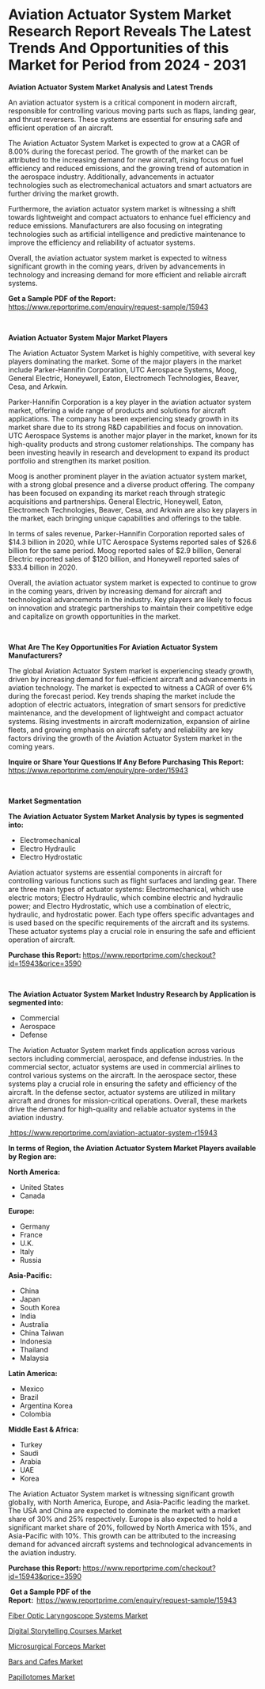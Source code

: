 <p><h1>Aviation Actuator System Market Research Report Reveals The Latest Trends And Opportunities of this Market for Period from 2024 - 2031</h1></p><p><strong>Aviation Actuator System Market Analysis and Latest Trends</strong></p>
<p><p>An aviation actuator system is a critical component in modern aircraft, responsible for controlling various moving parts such as flaps, landing gear, and thrust reversers. These systems are essential for ensuring safe and efficient operation of an aircraft.</p><p>The Aviation Actuator System Market is expected to grow at a CAGR of 8.00% during the forecast period. The growth of the market can be attributed to the increasing demand for new aircraft, rising focus on fuel efficiency and reduced emissions, and the growing trend of automation in the aerospace industry. Additionally, advancements in actuator technologies such as electromechanical actuators and smart actuators are further driving the market growth.</p><p>Furthermore, the aviation actuator system market is witnessing a shift towards lightweight and compact actuators to enhance fuel efficiency and reduce emissions. Manufacturers are also focusing on integrating technologies such as artificial intelligence and predictive maintenance to improve the efficiency and reliability of actuator systems.</p><p>Overall, the aviation actuator system market is expected to witness significant growth in the coming years, driven by advancements in technology and increasing demand for more efficient and reliable aircraft systems.</p></p>
<p><strong>Get a Sample PDF of the Report:&nbsp;</strong> <a href="https://www.reportprime.com/enquiry/request-sample/15943">https://www.reportprime.com/enquiry/request-sample/15943</a></p>
<p>&nbsp;</p>
<p><strong>Aviation Actuator System Major Market Players</strong></p>
<p><p>The Aviation Actuator System Market is highly competitive, with several key players dominating the market. Some of the major players in the market include Parker-Hannifin Corporation, UTC Aerospace Systems, Moog, General Electric, Honeywell, Eaton, Electromech Technologies, Beaver, Cesa, and Arkwin.</p><p>Parker-Hannifin Corporation is a key player in the aviation actuator system market, offering a wide range of products and solutions for aircraft applications. The company has been experiencing steady growth in its market share due to its strong R&D capabilities and focus on innovation. UTC Aerospace Systems is another major player in the market, known for its high-quality products and strong customer relationships. The company has been investing heavily in research and development to expand its product portfolio and strengthen its market position.</p><p>Moog is another prominent player in the aviation actuator system market, with a strong global presence and a diverse product offering. The company has been focused on expanding its market reach through strategic acquisitions and partnerships. General Electric, Honeywell, Eaton, Electromech Technologies, Beaver, Cesa, and Arkwin are also key players in the market, each bringing unique capabilities and offerings to the table.</p><p>In terms of sales revenue, Parker-Hannifin Corporation reported sales of $14.3 billion in 2020, while UTC Aerospace Systems reported sales of $26.6 billion for the same period. Moog reported sales of $2.9 billion, General Electric reported sales of $120 billion, and Honeywell reported sales of $33.4 billion in 2020.</p><p>Overall, the aviation actuator system market is expected to continue to grow in the coming years, driven by increasing demand for aircraft and technological advancements in the industry. Key players are likely to focus on innovation and strategic partnerships to maintain their competitive edge and capitalize on growth opportunities in the market.</p></p>
<p>&nbsp;</p>
<p><strong>What Are The Key Opportunities For Aviation Actuator System Manufacturers?</strong></p>
<p><p>The global Aviation Actuator System market is experiencing steady growth, driven by increasing demand for fuel-efficient aircraft and advancements in aviation technology. The market is expected to witness a CAGR of over 6% during the forecast period. Key trends shaping the market include the adoption of electric actuators, integration of smart sensors for predictive maintenance, and the development of lightweight and compact actuator systems. Rising investments in aircraft modernization, expansion of airline fleets, and growing emphasis on aircraft safety and reliability are key factors driving the growth of the Aviation Actuator System market in the coming years.</p></p>
<p><strong>Inquire or Share Your Questions If Any Before Purchasing This Report:</strong> <a href="https://www.reportprime.com/enquiry/pre-order/15943">https://www.reportprime.com/enquiry/pre-order/15943</a></p>
<p>&nbsp;</p>
<p><strong>Market Segmentation</strong></p>
<p><strong>The Aviation Actuator System Market Analysis by types is segmented into:</strong></p>
<p><ul><li>Electromechanical</li><li>Electro Hydraulic</li><li>Electro Hydrostatic</li></ul></p>
<p><p>Aviation actuator systems are essential components in aircraft for controlling various functions such as flight surfaces and landing gear. There are three main types of actuator systems: Electromechanical, which use electric motors; Electro Hydraulic, which combine electric and hydraulic power; and Electro Hydrostatic, which use a combination of electric, hydraulic, and hydrostatic power. Each type offers specific advantages and is used based on the specific requirements of the aircraft and its systems. These actuator systems play a crucial role in ensuring the safe and efficient operation of aircraft.</p></p>
<p><strong>Purchase this Report:&nbsp;</strong><a href="https://www.reportprime.com/checkout?id=15943&price=3590">https://www.reportprime.com/checkout?id=15943&price=3590</a></p>
<p>&nbsp;</p>
<p><strong>The Aviation Actuator System Market Industry Research by Application is segmented into:</strong></p>
<p><ul><li>Commercial</li><li>Aerospace</li><li>Defense</li></ul></p>
<p><p>The Aviation Actuator System market finds application across various sectors including commercial, aerospace, and defense industries. In the commercial sector, actuator systems are used in commercial airlines to control various systems on the aircraft. In the aerospace sector, these systems play a crucial role in ensuring the safety and efficiency of the aircraft. In the defense sector, actuator systems are utilized in military aircraft and drones for mission-critical operations. Overall, these markets drive the demand for high-quality and reliable actuator systems in the aviation industry.</p></p>
<p><a href="https://www.reportprime.com/aviation-actuator-system-r15943">&nbsp;https://www.reportprime.com/aviation-actuator-system-r15943</a></p>
<p><strong>In terms of Region, the Aviation Actuator System Market Players available by Region are:</strong></p>
<p>
    <p> <strong> North America: </strong>
        <ul>
            <li>United States</li>
            <li>Canada</li>
        </ul>
        </p> 
    <p> <strong> Europe: </strong>
        <ul>
            <li>Germany</li>
            <li>France</li>
            <li>U.K.</li>
            <li>Italy</li>
            <li>Russia</li>
        </ul>
        </p> 
    <p> <strong> Asia-Pacific: </strong>
        <ul>
            <li>China</li>
            <li>Japan</li>
            <li>South Korea</li>
            <li>India</li>
            <li>Australia</li>
            <li>China Taiwan</li>
            <li>Indonesia</li>
            <li>Thailand</li>
            <li>Malaysia</li>
        </ul>
        </p> 
    <p> <strong> Latin America: </strong>
        <ul>
            <li>Mexico</li>
            <li>Brazil</li>
            <li>Argentina Korea</li>
            <li>Colombia</li>
        </ul>
        </p> 
    <p> <strong> Middle East & Africa: </strong>
        <ul>
            <li>Turkey</li>
            <li>Saudi</li>
            <li>Arabia</li>
            <li>UAE</li>
            <li>Korea</li>
        </ul>
    </p>
    </p>
<p><p>The Aviation Actuator System market is witnessing significant growth globally, with North America, Europe, and Asia-Pacific leading the market. The USA and China are expected to dominate the market with a market share of 30% and 25% respectively. Europe is also expected to hold a significant market share of 20%, followed by North America with 15%, and Asia-Pacific with 10%. This growth can be attributed to the increasing demand for advanced aircraft systems and technological advancements in the aviation industry.</p></p>
<p><strong>Purchase this Report: </strong><a href="https://www.reportprime.com/checkout?id=15943&price=3590">https://www.reportprime.com/checkout?id=15943&price=3590</a></p>
<p>&nbsp;<strong>Get a Sample PDF of the Report:&nbsp;&nbsp;</strong><a href="https://www.reportprime.com/enquiry/request-sample/15943">https://www.reportprime.com/enquiry/request-sample/15943</a></p>
<p><strong></strong></p>
<p><p><a href="https://medium.com/@charityrice1939/fiber-optic-laryngoscope-systems-market-revolution-2024-2031-market-trends-shaping-the-next-24fe81fa9258">Fiber Optic Laryngoscope Systems Market</a></p><p><a href="https://github.com/gulaimolin/Market-Research-Report-List-6/blob/main/digital-storytelling-courses-market.md">Digital Storytelling Courses Market</a></p><p><a href="https://medium.com/@millerjimk/global-microsurgical-forceps-market-analysis-trends-forecasts-and-growth-opportunities-2024-2e14da9b103b">Microsurgical Forceps Market</a></p><p><a href="https://github.com/mauripalmi/Market-Research-Report-List-5/blob/main/bars-and-cafes-market.md">Bars and Cafes Market</a></p><p><a href="https://medium.com/@jewelmohr25/global-papillotomes-market-share-and-growth-opportunities-and-market-size-growing-with-a-cagr-of-12-0678c44a95f8">Papillotomes Market</a></p></p>